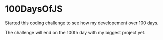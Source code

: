 # 100DaysOfJS

Started this coding challenge to see how my developement over 100 days.

The challenge will end on the 100th day with my biggest project yet.
